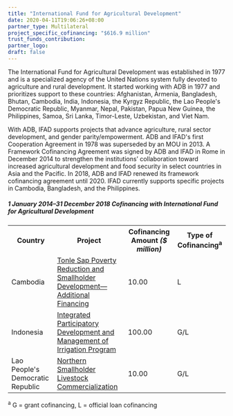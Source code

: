 ```yaml
---
title: "International Fund for Agricultural Development"
date: 2020-04-11T19:06:26+08:00
partner_type: Multilateral
project_specific_cofinancing: "$616.9 million"
trust_funds_contribution: 
partner_logo:
draft: false
---
```


The International Fund for Agricultural Development was established in 1977 and is a specialized agency of the United Nations system fully devoted to agriculture and rural development. It started working with ADB in 1977 and prioritizes support to these countries: Afghanistan, Armenia, Bangladesh, Bhutan, Cambodia, India, Indonesia, the Kyrgyz Republic, the Lao People's Democratic Republic, Myanmar, Nepal, Pakistan, Papua New Guinea, the Philippines, Samoa, Sri Lanka, Timor-Leste, Uzbekistan, and Viet Nam.  

With ADB, IFAD supports projects that advance agriculture, rural sector development, and gender parity/empowerment. ADB and IFAD's first Cooperation Agreement in 1978 was superseded by an MOU in 2013.  A Framework Cofinancing Agreement was signed by ADB and IFAD in Rome in December 2014 to strengthen the institutions’ collaboration toward increased agricultural development and food security in select countries in Asia and the Pacific. In 2018, ADB and IFAD renewed its framework cofinancing agreement until 2020. IFAD currently supports specific projects in Cambodia, Bangladesh, and the Philippines. 

##### _1 January 2014–31 December 2018_ Cofinancing with International Fund for Agricultural Development

<table class="table table-striped table-bordered">

<tr>
<th>Country</th>
<th>Project</th>
<th>Cofinancing Amount <em>($ million)</em></th>
<th>Type of Cofinancing<sup>a</sup></th>
</tr>
<tr>
<td>Cambodia</td>
<td><a href="https://www.adb.org/projects/41435-054/main" target="_blank">Tonle Sap Poverty Reduction and Smallholder Development—Additional Financing</a></td>
<td>10.00 </td>
<td>L</td>
</tr>
<tr>
<td>Indonesia</td>
<td><a href="https://www.adb.org/projects/43220-014/main" target="_blank">Integrated Participatory Development and Management of Irrigation Program</a></td>
<td>100.00 </td>
<td>G/L</td>
</tr>
<tr>
<td>Lao People's Democratic Republic</td>
<td><a href="https://www.adb.org/projects/47300-002/main" target="_blank">Northern Smallholder Livestock Commercialization</a></td>
<td>10.00 </td>
<td>G/L</td>
</tr>

</table>

<p class="dr-footnote"><sup>a</sup> G = grant cofinancing, L = official loan cofinancing</p>